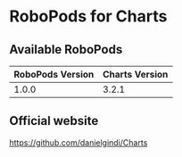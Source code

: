 # RoboPods for Charts

## Available RoboPods

| RoboPods Version  | Charts Version |
|-------------------|----------------|
| 1.0.0             | 3.2.1          |

## Official website

https://github.com/danielgindi/Charts
